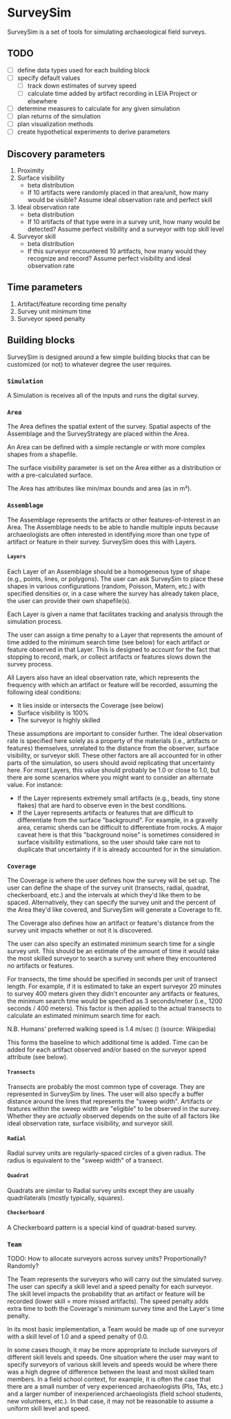 # SurveySim

SurveySim is a set of tools for simulating archaeological field surveys.

## TODO

- [ ] define data types used for each building block
- [ ] specify default values
  - [ ] track down estimates of survey speed
  - [ ] calculate time added by artifact recording in LEIA Project or elsewhere
- [ ] determine measures to calculate for any given simulation
- [ ] plan returns of the simulation
- [ ] plan visualization methods
- [ ] create hypothetical experiments to derive parameters

## Discovery parameters

1. Proximity
2. Surface visibility
    - beta distribution
    - If 10 artifacts were randomly placed in that area/unit, how many would be visible? Assume ideal observation rate and perfect skill
3. Ideal observation rate
    - beta distribution
    - If 10 artifacts of that type were in a survey unit, how many would be detected? Assume perfect visibility and a surveyor with top skill level
4. Surveyor skill
    - beta distribution
    - If this surveyor encountered 10 artifacts, how many would they recognize and record? Assume perfect visibility and ideal observation rate

## Time parameters

1. Artifact/feature recording time penalty
2. Survey unit minimum time
3. Surveyor speed penalty

## Building blocks

SurveySim is designed around a few simple building blocks that can be customized (or not) to whatever degree the user requires.

### `Simulation`

A Simulation is receives all of the inputs and runs the digital survey.

### `Area`

The Area defines the spatial extent of the survey. Spatial aspects of the Assemblage and the SurveyStrategy are placed within the Area.

An Area can be defined with a simple rectangle or with more complex shapes from a shapefile.

The surface visibility parameter is set on the Area either as a distribution or with a pre-calculated surface.

The Area has attributes like min/max bounds and area (as in m²).

### `Assemblage`

The Assemblage represents the artifacts or other features-of-interest in an Area. The Assemblage needs to be able to handle multiple inputs because archaeologists are often interested in identifying more than one type of artifact or feature in their survey. SurveySim does this with Layers.

#### `Layers`

Each Layer of an Assemblage should be a homogeneous type of shape (e.g., points, lines, or polygons). The user can ask SurveySim to place these shapes in various configurations (random, Poisson, Matern, etc.) with specified densities or, in a case where the survey has already taken place, the user can provide their own shapefile(s).

Each Layer is given a name that facilitates tracking and analysis through the simulation process.

The user can assign a time penalty to a Layer that represents the amount of time added to the minimum search time (see below) for each artifact or feature observed in that Layer. This is designed to account for the fact that stopping to record, mark, or collect artifacts or features slows down the survey process.

All Layers also have an ideal observation rate, which represents the frequency with which an artifact or feature will be recorded, assuming the following ideal conditions:

- It lies inside or intersects the Coverage (see below)
- Surface visibility is 100%
- The surveyor is highly skilled
  
These assumptions are important to consider further. The ideal observation rate is specified here solely as a property of the materials (i.e., artifacts or features) themselves, unrelated to the distance from the observer, surface visibility, or surveyor skill. These other factors are all accounted for in other parts of the simulation, so users should avoid replicating that uncertainty here. For *most* Layers, this value should probably be 1.0 or close to 1.0, but there are some scenarios where you might want to consider an alternate value. For instance:

- If the Layer represents extremely small artifacts (e.g., beads, tiny stone flakes) that are hard to observe even in the best conditions.
- If the Layer represents artifacts or features that are difficult to differentiate from the surface "background". For example, in a gravelly area, ceramic sherds can be difficult to differentiate from rocks. A major caveat here is that this "background noise" is sometimes considered in surface visibility estimations, so the user should take care not to duplicate that uncertainty if it is already accounted for in the simulation.

### `Coverage`

The Coverage is where the user defines how the survey will be set up. The user can define the shape of the survey unit (transects, radial, quadrat, checkerboard, etc.) and the intervals at which they'd like them to be spaced. Alternatively, they can specify the survey unit and the percent of the Area they'd like covered, and SurveySim will generate a Coverage to fit.

The Coverage also defines how an artifact or feature's distance from the survey unit impacts whether or not it is discovered.

The user can also specify an estimated minimum search time for a single survey unit. This should be an estimate of the amount of time it would take the most skilled surveyor to search a survey unit where they encountered no artifacts or features.

For transects, the time should be specified in seconds per unit of transect length. For example, if it is estimated to take an expert surveyor 20 minutes to survey 400 meters given they didn't encounter any artifacts or features, the minimum search time would be specified as 3 seconds/meter (i.e., 1200 seconds / 400 meters). This factor is then applied to the actual transects to calculate an estimated minimum search time for each.

N.B. Humans' preferred walking speed is 1.4 m/sec () (source: Wikipedia)

This forms the baseline to which additional time is added. Time can be added for each artifact observed and/or based on the surveyor speed attribute (see below).
  
#### `Transects`

Transects are probably the most common type of coverage. They are represented in SurveySim by lines. The user will also specify a buffer distance around the lines that represents the "sweep width". Artifacts or features within the sweep width are "eligible" to be observed in the survey. Whether they are *actually* observed depends on the suite of all factors like ideal observation rate, surface visibility, and surveyor skill.

#### `Radial`

Radial survey units are regularly-spaced circles of a given radius. The radius is equivalent to the "sweep width" of a transect.

#### `Quadrat`

Quadrats are similar to Radial survey units except they are usually quadrilaterals (mostly typically, squares).

#### `Checkerboard`

A Checkerboard pattern is a special kind of quadrat-based survey.

### `Team`

TODO: How to allocate surveyors across survey units? Proportionally? Randomly?

The Team represents the surveyors who will carry out the simulated survey. The user can specify a skill level and a speed penalty for each surveyor. The skill level impacts the probability that an artifact or feature will be recorded (lower skill = more missed artifacts). The speed penalty adds extra time to both the Coverage's minimum survey time and the Layer's time penalty.

In its most basic implementation, a Team would be made up of one surveyor with a skill level of 1.0 and a speed penalty of 0.0.

In some cases though, it may be more appropriate to include surveyors of different skill levels and speeds. One situation where the user may want to specify surveyors of various skill levels and speeds would be where there was a high degree of difference between the least and most skilled team members. In a field school context, for example, it is often the case that there are a small number of very experienced archaeologists (PIs, TAs, etc.) and a larger number of inexperienced archaeologists (field school students, new volunteers, etc.). In that case, it may not be reasonable to assume a uniform skill level and speed.
